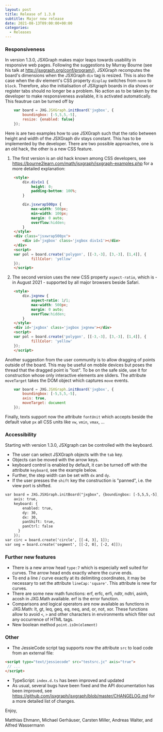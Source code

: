 ```yaml
---
layout: post
title: Release of 1.3.0
subtitle: Major new release
date: 2021-08-13T09:00:00+00:00
categories:
  - Releases
---
```



### Responsiveness

In version 1.3.0, JSXGraph makes major leaps towards usability in responsive web pages. Following the 
suggestions by Murray Bourne (see his talk at <http://jsxgraph.org/conf/program/>), 
JSXGraph recomputes the board's dimensions when the JSXGraph `div` tag is resized.
This is also the case when the div element's CSS property `display` switches from `none` to `block`.
Therefore, also the initialisation of JSXgraph boards in dia shows or register tabs should no longer be a problem.
No action as to be taken by the developer to make responsiveness available, it is activated automatically.
This feautrue can be turned off by

```javascript
    var board = JXG.JSXGraph.initBoard('jxgbox', {
        boundingbox: [-5,5,5,-5], 
        resize: {enabled: false}
    });
```

Here is are two examples how to use JSXGraph such that the ratio between height and width 
of the JSXGraph div stays constant. This has to be implemented by the developer. There are two 
possible approaches, one is an old hack, the other is a new CSS feature. 

1) The first version is an old hack known among CSS developers, see <https://bourne2learn.com/math/jsxgraph/jsxgraph-examples.php>
for a more detailed explanation:

```html
    <style>
        div.div1x1 {
            height: 0;
            padding-bottom: 100%;
        }

        div.jsxwrap500px {
            max-width: 500px;
            min-width: 100px;
            margin: 0 auto;
            overflow:hidden;
        }
    </style>
    <div class="jsxwrap500px">
        <div id='jxgbox' class='jxgbox div1x1'></div>
    </div>
    <script>
    var pol = board.create('polygon', [[-3,-3], [3,-3], [1,4]], {
            fillColor: 'yellow'
    });
    </script>
```

2) The second version uses the new CSS property `aspect-ratio`, which is - in August 2021 - supported 
by all major browsers beside Safari.

```html
    <style>
        div.jxgnew {
            aspect-ratio: 1/1;
            max-width: 500px;
            margin: 0 auto;
            overflow:hidden;
        }
    </style>
    <div id='jxgbox' class='jxgbox jxgnew'></div>
    <script>
    var pol = board.create('polygon', [[-3,-3], [3,-3], [1,4]], {
            fillColor: 'yellow'
    });
    </script>
```

Another suggestion from the user community is to allow dragging of points outside of the board. This may be useful on mobile devices
but poses the thread that the dragged point is "lost". To be on the safe side, use it for construction whose
only interactive elements are sliders. The attribute `moveTarget` takes the DOM object which captures `move` events.

```javascript
    var board = JXG.JSXGraph.initBoard('jxgbox', {
        boundingbox: [-5,5,5,-5], 
        axis: true,
        moveTarget: document
    });
```

Finally, texts support now the attribute `fontUnit` which accepts beside the default value `px` all CSS units like `vw`, `vmin`, `vmax`, ...

### Accessibility

Starting with version 1.3.0, JSXgraph can be controlled with the keyboard.

- The user can select JSXGraph objects with the `tab` key.
- Objects can be moved with the arrow keys.
- keyboard control is enabled by default, it can be turned off with the attribute `keyboard`, see the example below.
- Further, the step width can be set with `dx` and `dy`.
- If the user presses the `shift` key the construction is "panned", i.e. the view port is shifted.

```html
var board = JXG.JSXGraph.initBoard("jxgbox", {boundingbox: [-5,5,5,-5], 
    axis: true, 
    keyboard: {
        enabled: true,
        dy: 30,
        dx: 30,
        panShift: true,
        panCtrl: false
      }
    });
var circ = board.create('circle', [[-4, 3], 1]);
var seg = board.create('segment', [[-2, 0], [-2, 4]]);
```

### Further new features

- There is a new arrow head `type:7` which is especially well suited for curves. The arrow head ends exactly where the curve ends.
- To end a line / curve exactly at its delimiting coordinates, it may be necessary to set the attribute `lineCap:'square'`. 
This attribute is new for curves.
- There are some new math functions: erf, erfc, erfi, ndtr, ndtri, asinh, acosh in JXG.Math available. erf is the error function.
- Comparisons and logical operators are now available as functions in JXG.Math: lt, gt, leq, geq, eq, neq, and, or, not, xor.
These functions allow to avoid `<`, `>` and other characters in environments which filter out any occurrence of HTML tags.
- New boolean method `point.isOn(element)`

### Other

- The JessieCode script tag supports now the attribute `src` to load code from an external file:

```html
<script type="text/jessiecode" src="testsrc.jc" axis="true">
 // ...
</script>
```

- TypeScript: `index.d.ts` has been improved and updated
- As usual, several bugs have been fixed and the API documentation has been improved, see 
<https://github.com/jsxgraph/jsxgraph/blob/master/CHANGELOG.md> for a more detailed list of changes.


Enjoy, 

Matthias Ehmann, Michael Gerhäuser, Carsten Miller, Andreas Walter, and Alfred Wassermann
